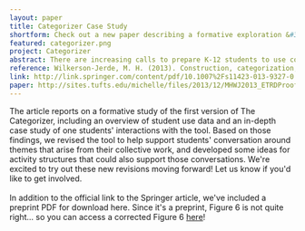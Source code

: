 ```yaml
---
layout: paper
title: Categorizer Case Study
shortform: Check out a new paper describing a formative exploration &#38; refinement of the Categorizer tool in <i>ETR&D</i>
featured: categorizer.png
project: Categorizer
abstract: There are increasing calls to prepare K-12 students to use computational tools and principles when exploring scientific or mathematical phenomena. The purpose of this paper is to explore whether and how constructionist computer-supported collaborative environments can explicitly engage students in this practice. The Categorizer is a Javascript-based interactive gallery that allows members of a learning community to contribute computational artifacts they have constructed to a shared collection. Learners can analyze the collection of artifacts, sort them into user-defined categories, and explore points of agreement and disagreement across aggregated categorization schemes. In a formative case study of the Categorizer for a fractal activity in three middle grades (ages 11-14) classrooms, there was evidence that participating students began to evaluate fractals based on structural and mathematical properties, and afterward could create algorithms that would generate fractals with particular area reduction rates, based on log data pre-post assessments. Further analysis revealed ways in which students' construction and categorization experiences can be better integrated. This analysis informed the development of a new module that enables teachers and students to identify points of agreement and disagreement across student categorization schemes, to encourage investigation and argumentation. I conclude with a description of limitations of the study and environment, implications for the broader community, and future work.
reference: Wilkerson-Jerde, M. H. (2013). Construction, categorization, and consensus&#58; student generated computational artifacts as a context for disciplinary reflection. <i>Educational Technology Research & Development</i>. doi&#58; 10.1007/s11423-013-9327-0.
link: http://link.springer.com/content/pdf/10.1007%2Fs11423-013-9327-0.pdf
paper: http://sites.tufts.edu/michelle/files/2013/12/MHWJ2013_ETRDProof.pdf
---
```

The article reports on a formative study of the first version of The Categorizer, including an overview of student use data and an in-depth case study of one students' interactions with the tool. Based on those findings, we revised the tool to help support students' conversation around themes that arise from their collective work, and developed some ideas for activity structures that could also support those conversations. We're excited to try out these new revisions moving forward! Let us know if you'd like to get involved.
<br><br>
In addition to the official link to the Springer article, we've included a preprint PDF for download here. Since it's a preprint, Figure 6 is not quite right... so you can access a corrected Figure 6 [here](http://sites.tufts.edu/michelle/files/2013/12/Figure6.png)!
